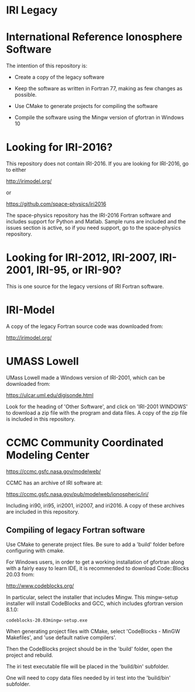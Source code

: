 # IRI Legacy

# International Reference Ionosphere Software

The intention of this repository is:

- Create a copy of the legacy software

- Keep the software as written in Fortran 77, making as few changes as possible.

- Use CMake to generate projects for compiling the software

- Compile the software using the Mingw version of gfortran in Windows 10

# Looking for IRI-2016?

This repository does not contain IRI-2016.  If you are looking for IRI-2016, go to either

http://irimodel.org/

or

https://github.com/space-physics/iri2016

The space-physics repository has the IRI-2016 Fortran software and includes support for Python and Matlab.  Sample runs are included and the issues section is active, so if you need support, go to the space-physics repository.

# Looking for IRI-2012, IRI-2007, IRI-2001, IRI-95, or IRI-90?

This is one source for the legacy versions of IRI Fortran software.

# IRI-Model

A copy of the legacy Fortran source code was downloaded from:

http://irimodel.org/

# UMASS Lowell

UMass Lowell made a Windows version of IRI-2001, which can be downloaded from:

https://ulcar.uml.edu/digisonde.html

Look for the heading of 'Other Software', and click on 'IRI-2001 WINDOWS' to download a zip file with the program and data files.  A copy of the zip file is included in this repository.

# CCMC Community Coordinated Modeling Center

https://ccmc.gsfc.nasa.gov/modelweb/

CCMC has an archive of IRI software at:

https://ccmc.gsfc.nasa.gov/pub/modelweb/ionospheric/iri/

Including iri90, iri95, iri2001, iri2007, and iri2016.  A copy of these archives are included in this repository.

## Compiling of legacy Fortran software

Use CMake to generate project files.  Be sure to add a 'build' folder before configuring with cmake.

For Windows users, in order to get a working installation of gfortran along with a fairly easy to learn IDE, it is recommended to download Code::Blocks 20.03 from:

http://www.codeblocks.org/

In particular, select the installer that includes Mingw.  This mingw-setup installer will install CodeBlocks and GCC, which includes gfortran version 8.1.0:

`codeblocks-20.03mingw-setup.exe`

When generating project files with CMake, select 'CodeBlocks - MinGW Makefiles', and 'use default native compilers'.

Then the CodeBlocks project should be in the 'build' folder, open the project and rebuild.

The iri test executable file will be placed in the 'build/bin' subfolder.

One will need to copy data files needed by iri test into the 'build/bin' subfolder.


